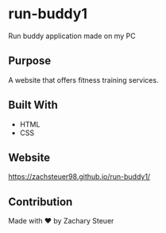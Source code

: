# run-buddy1
Run buddy application made on my PC

## Purpose
A website that offers fitness training services.

## Built With
* HTML
* CSS

## Website
https://zachsteuer98.github.io/run-buddy1/

## Contribution
Made with ❤️ by Zachary Steuer



